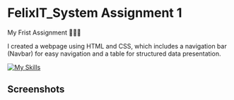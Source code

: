 # FelixIT_System Assignment 1

My Frist Assignment 👨🏻‍💻

I created a webpage using HTML and CSS, which includes a navigation bar (Navbar) for easy navigation and a table for structured data presentation.

[![My Skills](https://skillicons.dev/icons?i=html,css)](https://skillicons.dev)

## Screenshots
